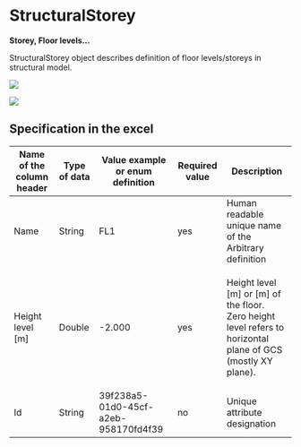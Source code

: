 # StructuralStorey

**Storey, Floor levels...**

StructuralStorey object describes definition of floor levels/storeys in structural model.

![](../.gitbook/assets/17\_structuralstorey\_1.png)

![](../.gitbook/assets/17\_structuralstorey\_2.png)

## Specification in the excel

| **Name of the column header** | **Type of data** | **Value example or enum definition** | **Required value** | **Description**                                                                                                        |
| ----------------------------- | ---------------- | ------------------------------------ | ------------------ | ---------------------------------------------------------------------------------------------------------------------- |
| Name                          | String           | FL1                                  | yes                | Human readable unique name of the Arbitrary definition                                                                 |
| Height level \[m]             | Double           | -2.000                               | yes                | <p>Height level [m] or [m] of the floor.<br>Zero height level refers to horizontal plane of GCS (mostly XY plane).</p> |
| Id                            | String           | 39f238a5-01d0-45cf-a2eb-958170fd4f39 | no                 | Unique attribute designation                                                                                           |
